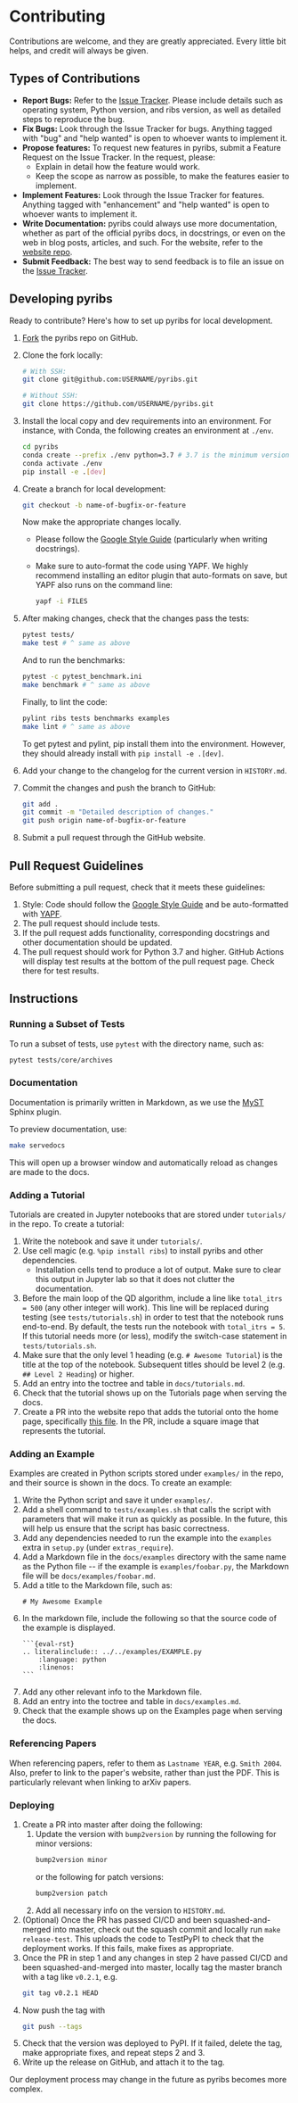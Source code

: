 # Contributing

Contributions are welcome, and they are greatly appreciated. Every little bit
helps, and credit will always be given.

## Types of Contributions

- **Report Bugs:** Refer to the
  [Issue Tracker](https://github.com/icaros-usc/pyribs/issues). Please include
  details such as operating system, Python version, and ribs version, as well as
  detailed steps to reproduce the bug.
- **Fix Bugs:** Look through the Issue Tracker for bugs. Anything tagged with
  "bug" and "help wanted" is open to whoever wants to implement it.
- **Propose features:** To request new features in pyribs, submit a Feature
  Request on the Issue Tracker. In the request, please:
  - Explain in detail how the feature would work.
  - Keep the scope as narrow as possible, to make the features easier to
    implement.
- **Implement Features:** Look through the Issue Tracker for features. Anything
  tagged with "enhancement" and "help wanted" is open to whoever wants to
  implement it.
- **Write Documentation:** pyribs could always use more documentation, whether
  as part of the official pyribs docs, in docstrings, or even on the web in blog
  posts, articles, and such. For the website, refer to the
  [website repo](https://github.com/icaros-usc/pyribs.org).
- **Submit Feedback:** The best way to send feedback is to file an issue on the
  [Issue Tracker](https://github.com/icaros-usc/pyribs/issues).

## Developing pyribs

Ready to contribute? Here's how to set up pyribs for local development.

1. [Fork](https://github.com/icaros-usc/pyribs/fork) the pyribs repo on GitHub.
1. Clone the fork locally:

   ```bash
   # With SSH:
   git clone git@github.com:USERNAME/pyribs.git

   # Without SSH:
   git clone https://github.com/USERNAME/pyribs.git
   ```

1. Install the local copy and dev requirements into an environment. For
   instance, with Conda, the following creates an environment at `./env`.

   ```bash
   cd pyribs
   conda create --prefix ./env python=3.7 # 3.7 is the minimum version pyribs supports.
   conda activate ./env
   pip install -e .[dev]
   ```

1. Create a branch for local development:

   ```bash
   git checkout -b name-of-bugfix-or-feature
   ```

   Now make the appropriate changes locally.

   - Please follow the
     [Google Style Guide](https://google.github.io/styleguide/pyguide.html)
     (particularly when writing docstrings).
   - Make sure to auto-format the code using YAPF. We highly recommend
     installing an editor plugin that auto-formats on save, but YAPF also runs
     on the command line:

     ```bash
     yapf -i FILES
     ```

1. After making changes, check that the changes pass the tests:

   ```bash
   pytest tests/
   make test # ^ same as above
   ```

   And to run the benchmarks:

   ```bash
   pytest -c pytest_benchmark.ini
   make benchmark # ^ same as above
   ```

   Finally, to lint the code:

   ```bash
   pylint ribs tests benchmarks examples
   make lint # ^ same as above
   ```

   To get pytest and pylint, pip install them into the environment. However,
   they should already install with `pip install -e .[dev]`.

1. Add your change to the changelog for the current version in `HISTORY.md`.

1. Commit the changes and push the branch to GitHub:

   ```bash
   git add .
   git commit -m "Detailed description of changes."
   git push origin name-of-bugfix-or-feature
   ```

1. Submit a pull request through the GitHub website.

## Pull Request Guidelines

Before submitting a pull request, check that it meets these guidelines:

1. Style: Code should follow the
   [Google Style Guide](https://google.github.io/styleguide/pyguide.html) and be
   auto-formatted with [YAPF](https://github.com/google/yapf).
1. The pull request should include tests.
1. If the pull request adds functionality, corresponding docstrings and other
   documentation should be updated.
1. The pull request should work for Python 3.7 and higher. GitHub Actions will
   display test results at the bottom of the pull request page. Check there for
   test results.

## Instructions

### Running a Subset of Tests

To run a subset of tests, use `pytest` with the directory name, such as:

```bash
pytest tests/core/archives
```

### Documentation

Documentation is primarily written in Markdown, as we use the
[MyST](https://myst-parser.readthedocs.io/en/latest/) Sphinx plugin.

To preview documentation, use:

```bash
make servedocs
```

This will open up a browser window and automatically reload as changes are made
to the docs.

### Adding a Tutorial

Tutorials are created in Jupyter notebooks that are stored under `tutorials/` in
the repo. To create a tutorial:

1. Write the notebook and save it under `tutorials/`.
1. Use cell magic (e.g. `%pip install ribs`) to install pyribs and other
   dependencies.
   - Installation cells tend to produce a lot of output. Make sure to clear this
     output in Jupyter lab so that it does not clutter the documentation.
1. Before the main loop of the QD algorithm, include a line like
   `total_itrs = 500` (any other integer will work). This line will be replaced
   during testing (see `tests/tutorials.sh`) in order to test that the notebook
   runs end-to-end. By default, the tests run the notebook with
   `total_itrs = 5`. If this tutorial needs more (or less), modify the
   switch-case statement in `tests/tutorials.sh`.
1. Make sure that the only level 1 heading (e.g. `# Awesome Tutorial`) is the
   title at the top of the notebook. Subsequent titles should be level 2 (e.g.
   `## Level 2 Heading`) or higher.
1. Add an entry into the toctree and table in `docs/tutorials.md`.
1. Check that the tutorial shows up on the Tutorials page when serving the docs.
1. Create a PR into the website repo that adds the tutorial onto the home page,
   specifically
   [this file](https://github.com/icaros-usc/pyribs.org/blob/master/src/index.liquid).
   In the PR, include a square image that represents the tutorial.

### Adding an Example

Examples are created in Python scripts stored under `examples/` in the repo, and
their source is shown in the docs. To create an example:

1. Write the Python script and save it under `examples/`.
1. Add a shell command to `tests/examples.sh` that calls the script with
   parameters that will make it run as quickly as possible. In the future, this
   will help us ensure that the script has basic correctness.
1. Add any dependencies needed to run the example into the `examples` extra in
   `setup.py` (under `extras_require`).
1. Add a Markdown file in the `docs/examples` directory with the same name as
   the Python file -- if the example is `examples/foobar.py`, the Markdown file
   will be `docs/examples/foobar.md`.
1. Add a title to the Markdown file, such as:
   ```
   # My Awesome Example
   ```
1. In the markdown file, include the following so that the source code of the
   example is displayed.
   ````
   ```{eval-rst}
   .. literalinclude:: ../../examples/EXAMPLE.py
       :language: python
       :linenos:
   ```
   ````
1. Add any other relevant info to the Markdown file.
1. Add an entry into the toctree and table in `docs/examples.md`.
1. Check that the example shows up on the Examples page when serving the docs.

### Referencing Papers

When referencing papers, refer to them as `Lastname YEAR`, e.g. `Smith 2004`.
Also, prefer to link to the paper's website, rather than just the PDF. This is
particularly relevant when linking to arXiv papers.

### Deploying

1. Create a PR into master after doing the following:
   1. Update the version with `bump2version` by running the following for minor
      versions:
      ```bash
      bump2version minor
      ```
      or the following for patch versions:
      ```bash
      bump2version patch
      ```
   1. Add all necessary info on the version to `HISTORY.md`.
1. (Optional) Once the PR has passed CI/CD and been squashed-and-merged into
   master, check out the squash commit and locally run `make release-test`. This
   uploads the code to TestPyPI to check that the deployment works. If this
   fails, make fixes as appropriate.
1. Once the PR in step 1 and any changes in step 2 have passed CI/CD and been
   squashed-and-merged into master, locally tag the master branch with a tag
   like `v0.2.1`, e.g.
   ```bash
   git tag v0.2.1 HEAD
   ```
1. Now push the tag with
   ```bash
   git push --tags
   ```
1. Check that the version was deployed to PyPI. If it failed, delete the tag,
   make appropriate fixes, and repeat steps 2 and 3.
1. Write up the release on GitHub, and attach it to the tag.

Our deployment process may change in the future as pyribs becomes more complex.
